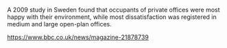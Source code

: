 A 2009 study in Sweden found that occupants of private offices were most happy with their environment, while most dissatisfaction was registered in medium and large open-plan offices.






https://www.bbc.co.uk/news/magazine-21878739